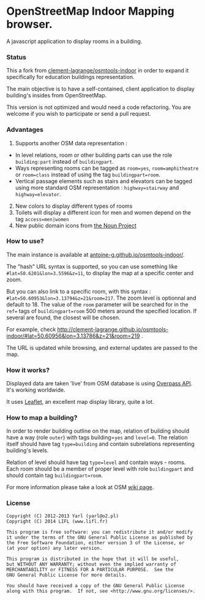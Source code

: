 # OpenStreetMap Indoor Mapping browser.

A javascript application to display rooms in a building.

### Status

This a fork from [clement-lagrange/osmtools-indoor](https://github.com/clement-lagrange/osmtools-indoor) in order to expand it specifically for education buildings representation.

The main objective is to have a self-contained, client application to display building's insides from OpenStreetMap.

This version is not optimized and would need a code refactoring. You are welcome if you wish to participate or send a pull request.
### Advantages

1. Supports another OSM data representation :
 * In level relations, room or other building parts can use the role `building:part` instead of `buildingpart`.
 * Ways representing rooms can be tagged as `room=yes`, `room=amphitheatre` or `room=class` instead of using the tag `buildingpart=room`.
 * Vertical passage elements  such as stairs and elevators can be tagged using more standard OSM representation : `highway=stairway` and `highway=elevator`.
2. New colors to display different types of rooms
3. Toilets will display a different icon for men and women depend on the tag `access=men|women`
4. New public domain icons from [the Noun Project](http://thenounproject.com/)

### How to use?

The main instance is available at [antoine-g.github.io/osmtools-indoor/](http://antoine-g.github.io/osmtools-indoor/).

The "hash" URL syntax is supported, so you can use something like `#lat=50.6201&lon=3.5596&z=11`, to display the map at a specific center and zoom.

But you can also link to a specific room, with this syntax : `#lat=50.60953&lon=3.13794&z=21&room=217`. The zoom level is optionnal and default to 18. The value of the `room` parameter will be searched for in the `ref=` tags of `buildingpart=room` 500 meters around the specified location. If several are found, the closest will be chosen.

For example, check http://clement-lagrange.github.io/osmtools-indoor/#lat=50.60956&lon=3.13786&z=21&room=219 .

The URL is updated while browsing, and external updates are passed to the map.

### How it works?

Displayed data are taken 'live' from OSM database is using [Overpass API](http://wiki.openstreetmap.org/wiki/Overpass_API). It's working worldwide.

It uses [Leaflet](http://leafletjs.com/), an excellent map display library, quite a lot.

### How to map a building?

In order to render building outline on the map, relation of building should have a way (role `outer`) with tags building=`yes` and `level=0`. The relation itself should have tag `type=building` and contain subrelations representing building's levels.

Relation of level should have tag `type=level` and contain ways - rooms. Each room should be a member of proper level with role `buildingpart` and should contain tag `buildingpart=room`.

For more information please take a look at OSM [wiki page](http://wiki.openstreetmap.org/wiki/IndoorOSM#The_Model_.2F_Tagging_Schema).

### License

    Copyright (C) 2012-2013 Yarl (yarl@o2.pl)
    Copyright (C) 2014 LIFL (www.lifl.fr)

    This program is free software: you can redistribute it and/or modify
    it under the terms of the GNU General Public License as published by
    the Free Software Foundation, either version 3 of the License, or
    (at your option) any later version.

    This program is distributed in the hope that it will be useful,
    but WITHOUT ANY WARRANTY; without even the implied warranty of
    MERCHANTABILITY or FITNESS FOR A PARTICULAR PURPOSE.  See the
    GNU General Public License for more details.

    You should have received a copy of the GNU General Public License
    along with this program.  If not, see <http://www.gnu.org/licenses/>.

